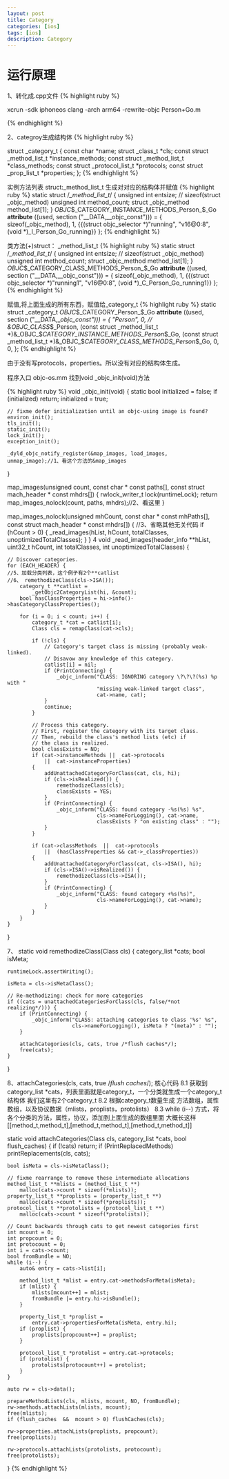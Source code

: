 ```yaml
---
layout: post
title: Category 
categories: [ios]
tags: [ios]
description: Category 
---
```



<h1>运行原理</h1>

1、转化成.cpp文件
{% highlight ruby %}

xcrun -sdk iphoneos clang -arch arm64 -rewrite-objc Person+Go.m

{% endhighlight %}

2、categroy生成结构体
{% highlight ruby %}

struct _category_t {
    const char *name;
    struct _class_t *cls;
    const struct _method_list_t *instance_methods;
    const struct _method_list_t *class_methods;
    const struct _protocol_list_t *protocols;
    const struct _prop_list_t *properties;
};
{% endhighlight %}

实例方法列表 struct:_method_list_t
生成对对应的结构体并赋值
{% highlight ruby %}
static struct /*_method_list_t*/ {
    unsigned int entsize;  // sizeof(struct _objc_method)
    unsigned int method_count;
    struct _objc_method method_list[1];
} _OBJC_$_CATEGORY_INSTANCE_METHODS_Person_$_Go __attribute__ ((used, section ("__DATA,__objc_const"))) = {
    sizeof(_objc_method),
    1,
    {{(struct objc_selector *)"running", "v16@0:8", (void *)_I_Person_Go_running}}
};
{% endhighlight %}

类方法(+)struct：  _method_list_t
{% highlight ruby %}
static struct /*_method_list_t*/ {
    unsigned int entsize;  // sizeof(struct _objc_method)
    unsigned int method_count;
    struct _objc_method method_list[1];
} _OBJC_$_CATEGORY_CLASS_METHODS_Person_$_Go __attribute__ ((used, section ("__DATA,__objc_const"))) = {
    sizeof(_objc_method),
    1,
    {{(struct objc_selector *)"running1", "v16@0:8", (void *)_C_Person_Go_running1}}
};
{% endhighlight %}

赋值,将上面生成的所有东西，赋值给_category_t
{% highlight ruby %}
static struct _category_t _OBJC_$_CATEGORY_Person_$_Go __attribute__ ((used, section ("__DATA,__objc_const"))) = 
{
    "Person",
    0, // &OBJC_CLASS_$_Person,
    (const struct _method_list_t *)&_OBJC_$_CATEGORY_INSTANCE_METHODS_Person_$_Go,
    (const struct _method_list_t *)&_OBJC_$_CATEGORY_CLASS_METHODS_Person_$_Go,
    0,
    0,
};
{% endhighlight %}

由于没有写protocols，properties。所以没有对应的结构体生成。

程序入口
objc-os.mm
找到void _objc_init(void)方法

{% highlight ruby %}
void _objc_init(void)
{
    static bool initialized = false;
    if (initialized) return;
    initialized = true;
    
    // fixme defer initialization until an objc-using image is found?
    environ_init();
    tls_init();
    static_init();
    lock_init();
    exception_init();

    _dyld_objc_notify_register(&map_images, load_images, unmap_image);//1、看这个方法的&map_images
}


map_images(unsigned count, const char * const paths[],
           const struct mach_header * const mhdrs[])
{
    rwlock_writer_t lock(runtimeLock);
    return map_images_nolock(count, paths, mhdrs);//2、看这里
}

map_images_nolock(unsigned mhCount, const char * const mhPaths[],
                  const struct mach_header * const mhdrs[])
{
//3、省略其他无关代码
    if (hCount > 0) {
           _read_images(hList, hCount, totalClasses, unoptimizedTotalClasses);
       }
}
4
void _read_images(header_info **hList, uint32_t hCount, int totalClasses, int unoptimizedTotalClasses)
{
    
    // Discover categories. 
    for (EACH_HEADER) {
    //5、加载分类列表，这个例子有2个**catlist
    //6、 remethodizeClass(cls->ISA());
        category_t **catlist = 
            _getObjc2CategoryList(hi, &count);
        bool hasClassProperties = hi->info()->hasCategoryClassProperties();

        for (i = 0; i < count; i++) {
            category_t *cat = catlist[i];
            Class cls = remapClass(cat->cls);

            if (!cls) {
                // Category's target class is missing (probably weak-linked).
                // Disavow any knowledge of this category.
                catlist[i] = nil;
                if (PrintConnecting) {
                    _objc_inform("CLASS: IGNORING category \?\?\?(%s) %p with "
                                 "missing weak-linked target class", 
                                 cat->name, cat);
                }
                continue;
            }

            // Process this category. 
            // First, register the category with its target class. 
            // Then, rebuild the class's method lists (etc) if 
            // the class is realized. 
            bool classExists = NO;
            if (cat->instanceMethods ||  cat->protocols  
                ||  cat->instanceProperties) 
            {
                addUnattachedCategoryForClass(cat, cls, hi);
                if (cls->isRealized()) {
                    remethodizeClass(cls);
                    classExists = YES;
                }
                if (PrintConnecting) {
                    _objc_inform("CLASS: found category -%s(%s) %s", 
                                 cls->nameForLogging(), cat->name, 
                                 classExists ? "on existing class" : "");
                }
            }

            if (cat->classMethods  ||  cat->protocols  
                ||  (hasClassProperties && cat->_classProperties)) 
            {
                addUnattachedCategoryForClass(cat, cls->ISA(), hi);
                if (cls->ISA()->isRealized()) {
                    remethodizeClass(cls->ISA());
                }
                if (PrintConnecting) {
                    _objc_inform("CLASS: found category +%s(%s)", 
                                 cls->nameForLogging(), cat->name);
                }
            }
        }
    }
}

7、 
static void remethodizeClass(Class cls)
{
    category_list *cats;
    bool isMeta;

    runtimeLock.assertWriting();

    isMeta = cls->isMetaClass();

    // Re-methodizing: check for more categories
    if ((cats = unattachedCategoriesForClass(cls, false/*not realizing*/))) {
        if (PrintConnecting) {
            _objc_inform("CLASS: attaching categories to class '%s' %s", 
                         cls->nameForLogging(), isMeta ? "(meta)" : "");
        }
        
        attachCategories(cls, cats, true /*flush caches*/);        
        free(cats);
    }
}

8、attachCategories(cls, cats, true /*flush caches*/);   核心代码
8.1 获取到 category_list *cats，列表里面就是category_t，一个分类就生成一个category_t结构体
我们这里有2个category_t
8.2  根据category_t数量生成  方法数组，属性数组，以及协议数据（mlists，proplists，protolists）
8.3    while (i--)  方式，将各个分类的方法，属性，协议，添加到上面生成的数组里面
大概长这样[[method_t,method_t],[method_t,method_t],[method_t,method_t]]

static void attachCategories(Class cls, category_list *cats, bool flush_caches)
{
    if (!cats) return;
    if (PrintReplacedMethods) printReplacements(cls, cats);

    bool isMeta = cls->isMetaClass();

    // fixme rearrange to remove these intermediate allocations
    method_list_t **mlists = (method_list_t **)
        malloc(cats->count * sizeof(*mlists));
    property_list_t **proplists = (property_list_t **)
        malloc(cats->count * sizeof(*proplists));
    protocol_list_t **protolists = (protocol_list_t **)
        malloc(cats->count * sizeof(*protolists));

    // Count backwards through cats to get newest categories first
    int mcount = 0;
    int propcount = 0;
    int protocount = 0;
    int i = cats->count;
    bool fromBundle = NO;
    while (i--) {
        auto& entry = cats->list[i];

        method_list_t *mlist = entry.cat->methodsForMeta(isMeta);
        if (mlist) {
            mlists[mcount++] = mlist;
            fromBundle |= entry.hi->isBundle();
        }

        property_list_t *proplist = 
            entry.cat->propertiesForMeta(isMeta, entry.hi);
        if (proplist) {
            proplists[propcount++] = proplist;
        }

        protocol_list_t *protolist = entry.cat->protocols;
        if (protolist) {
            protolists[protocount++] = protolist;
        }
    }

    auto rw = cls->data();

    prepareMethodLists(cls, mlists, mcount, NO, fromBundle);
    rw->methods.attachLists(mlists, mcount);
    free(mlists);
    if (flush_caches  &&  mcount > 0) flushCaches(cls);

    rw->properties.attachLists(proplists, propcount);
    free(proplists);

    rw->protocols.attachLists(protolists, protocount);
    free(protolists);
}
{% endhighlight %}






